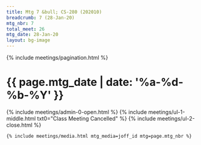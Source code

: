 ```yaml
---
title: Mtg 7 &bull; CS-280 (202010)
breadcrumb: 7 (28-Jan-20)
mtg_nbr: 7
total_meet: 26
mtg_date: 28-Jan-20
layout: bg-image
---
```


{% include meetings/pagination.html %}
<div class="card">
  <h1 class="text-center card-header lightcthru">
    {{ page.mtg_date | date: '%a-%d-%b-%Y' }}
  </h1>
  <div class="card-body">
    {% include meetings/admin-0-open.html %}
    {% include meetings/ul-1-middle.html
      txt0="Class Meeting Cancelled"
    %}
    {% include meetings/ul-2-close.html %}

    {% include meetings/media.html mtg_media=joff_id mtg=page.mtg_nbr %}
  </div>
</div>
